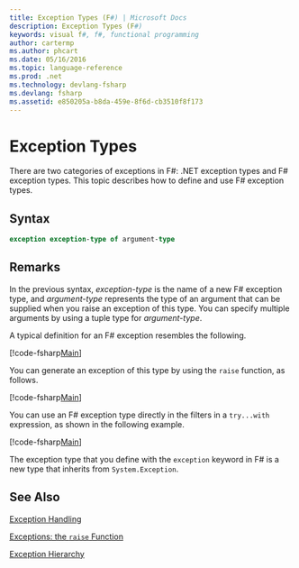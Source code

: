 ```yaml
---
title: Exception Types (F#) | Microsoft Docs
description: Exception Types (F#)
keywords: visual f#, f#, functional programming
author: cartermp
ms.author: phcart
ms.date: 05/16/2016
ms.topic: language-reference
ms.prod: .net
ms.technology: devlang-fsharp
ms.devlang: fsharp
ms.assetid: e850205a-b8da-459e-8f6d-cb3510f8f173 
---
```


# Exception Types

There are two categories of exceptions in F#: .NET exception types and F# exception types. This topic describes how to define and use F# exception types.


## Syntax

```fsharp
exception exception-type of argument-type
```

## Remarks
In the previous syntax, *exception-type* is the name of a new F# exception type, and *argument-type* represents the type of an argument that can be supplied when you raise an exception of this type. You can specify multiple arguments by using a tuple type for *argument-type*.

A typical definition for an F# exception resembles the following.

[!code-fsharp[Main](../../../../samples/snippets/fsharp/lang-ref-2/snippet5501.fs)]

You can generate an exception of this type by using the `raise` function, as follows.

[!code-fsharp[Main](../../../../samples/snippets/fsharp/lang-ref-2/snippet5502.fs)]

You can use an F# exception type directly in the filters in a `try...with` expression, as shown in the following example.

[!code-fsharp[Main](../../../../samples/snippets/fsharp/lang-ref-2/snippet5503.fs)]

The exception type that you define with the `exception` keyword in F# is a new type that inherits from `System.Exception`.


## See Also
[Exception Handling](index.md)

[Exceptions: the `raise` Function](the-raise-function.md)

[Exception Hierarchy](https://msdn.microsoft.com/library/z4c5tckx.aspx)
